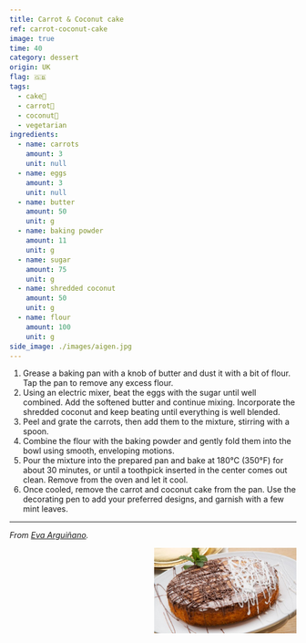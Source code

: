 ```yaml
---
title: Carrot & Coconut cake
ref: carrot-coconut-cake
image: true
time: 40
category: dessert
origin: UK
flag: 🇬🇧
tags:
  - cake🍰
  - carrot🥕
  - coconut🥥
  - vegetarian
ingredients:
  - name: carrots
    amount: 3
    unit: null
  - name: eggs
    amount: 3
    unit: null
  - name: butter
    amount: 50
    unit: g
  - name: baking powder
    amount: 11
    unit: g
  - name: sugar
    amount: 75
    unit: g
  - name: shredded coconut
    amount: 50
    unit: g
  - name: flour
    amount: 100
    unit: g
side_image: ./images/aigen.jpg
---
```


1. Grease a baking pan with a knob of butter and dust it with a bit of flour. Tap the pan to remove any excess flour.
2. Using an electric mixer, beat the eggs with the sugar until well combined. Add the softened butter and continue mixing. Incorporate the shredded coconut and keep beating until everything is well blended.
3. Peel and grate the carrots, then add them to the mixture, stirring with a spoon.
4. Combine the flour with the baking powder and gently fold them into the bowl using smooth, enveloping motions.
5. Pour the mixture into the prepared pan and bake at 180°C (350°F) for about 30 minutes, or until a toothpick inserted in the center comes out clean. Remove from the oven and let it cool.
6. Once cooled, remove the carrot and coconut cake from the pan. Use the decorating pen to add your preferred designs, and garnish with a few mint leaves.

---

_From [Eva Arguiñano](https://www.hogarmania.com/cocina/recetas/postres/tarta-zanahoria-coco-26868.html)._

<img src="images/carrot_coconut_cake.jpg" style="width:250px; float:right;"/>
